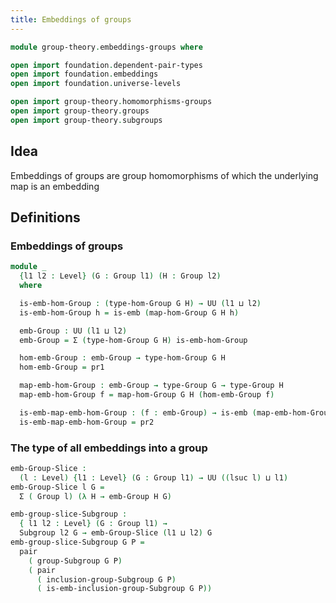 ```yaml
---
title: Embeddings of groups
---
```


```agda
module group-theory.embeddings-groups where

open import foundation.dependent-pair-types
open import foundation.embeddings
open import foundation.universe-levels

open import group-theory.homomorphisms-groups
open import group-theory.groups
open import group-theory.subgroups
```

## Idea

Embeddings of groups are group homomorphisms of which the underlying map is an embedding

## Definitions

### Embeddings of groups

```agda
module _
  {l1 l2 : Level} (G : Group l1) (H : Group l2)
  where

  is-emb-hom-Group : (type-hom-Group G H) → UU (l1 ⊔ l2)
  is-emb-hom-Group h = is-emb (map-hom-Group G H h)

  emb-Group : UU (l1 ⊔ l2)
  emb-Group = Σ (type-hom-Group G H) is-emb-hom-Group

  hom-emb-Group : emb-Group → type-hom-Group G H
  hom-emb-Group = pr1

  map-emb-hom-Group : emb-Group → type-Group G → type-Group H
  map-emb-hom-Group f = map-hom-Group G H (hom-emb-Group f)

  is-emb-map-emb-hom-Group : (f : emb-Group) → is-emb (map-emb-hom-Group f)
  is-emb-map-emb-hom-Group = pr2
```

### The type of all embeddings into a group

```agda
emb-Group-Slice :
  (l : Level) {l1 : Level} (G : Group l1) → UU ((lsuc l) ⊔ l1)
emb-Group-Slice l G =
  Σ ( Group l) (λ H → emb-Group H G)

emb-group-slice-Subgroup :
  { l1 l2 : Level} (G : Group l1) →
  Subgroup l2 G → emb-Group-Slice (l1 ⊔ l2) G
emb-group-slice-Subgroup G P =
  pair
    ( group-Subgroup G P)
    ( pair
      ( inclusion-group-Subgroup G P)
      ( is-emb-inclusion-group-Subgroup G P))
```

